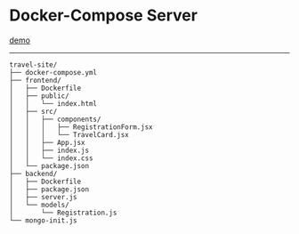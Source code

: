# Docker-Compose Server


[demo](https://github.com/user-attachments/assets/cfe8b3d8-31ed-4901-8389-d141a39a7d5a)

---
```
travel-site/
├── docker-compose.yml
├── frontend/
│   ├── Dockerfile
│   ├── public/
│   │   └── index.html
│   ├── src/
│   │   ├── components/
│   │   │   ├── RegistrationForm.jsx
│   │   │   └── TravelCard.jsx
│   │   ├── App.jsx
│   │   ├── index.js
│   │   └── index.css
│   └── package.json
├── backend/
│   ├── Dockerfile
│   ├── package.json
│   ├── server.js
│   └── models/
│       └── Registration.js
└── mongo-init.js
```
